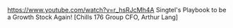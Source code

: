 


https://www.youtube.com/watch?v=r_hsRJcMh4A  Singtel's Playbook to be a Growth Stock Again! [Chills 176 Group CFO, Arthur Lang]
